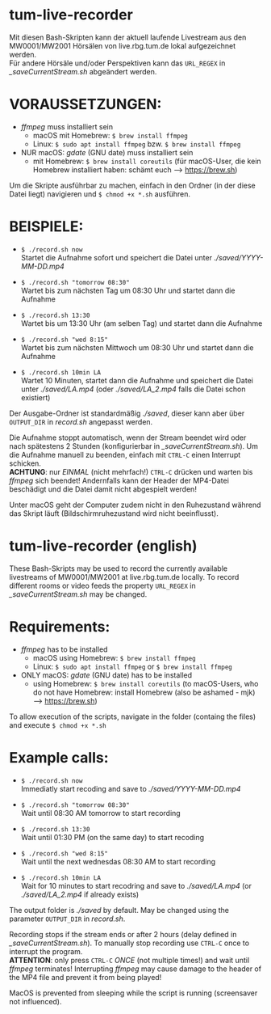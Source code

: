 # tum-live-recorder
Mit diesen Bash-Skripten kann der aktuell laufende Livestream aus den MW0001/MW2001 Hörsälen von live.rbg.tum.de lokal aufgezeichnet werden.    
Für andere Hörsäle und/oder Perspektiven kann das `URL_REGEX` in _\_saveCurrentStream.sh_ abgeändert werden.


# VORAUSSETZUNGEN:
- _ffmpeg_ muss installiert sein
  - macOS mit Homebrew:  `$ brew install ffmpeg`
  - Linux:               `$ sudo apt install ffmpeg` bzw. `$ brew install ffmpeg`
- NUR macOS: _gdate_ (GNU date) muss installiert sein
  - mit Homebrew:        `$ brew install coreutils`
(für macOS-User, die kein Homebrew installiert haben: schämt euch —> https://brew.sh)

Um die Skripte ausführbar zu machen, einfach in den Ordner (in der diese Datei liegt) navigieren und `$ chmod +x *.sh`
ausführen.


# BEISPIELE:
- `$ ./record.sh now`    
  Startet die Aufnahme sofort und speichert die Datei unter _./saved/YYYY-MM-DD.mp4_

- `$ ./record.sh "tomorrow 08:30"`    
  Wartet bis zum nächsten Tag um 08:30 Uhr und startet dann die Aufnahme

- `$ ./record.sh 13:30`    
  Wartet bis um 13:30 Uhr (am selben Tag) und startet dann die Aufnahme

- `$ ./record.sh "wed 8:15"`    
  Wartet bis zum nächsten Mittwoch um 08:30 Uhr und startet dann die Aufnahme

- `$ ./record.sh 10min LA`    
  Wartet 10 Minuten, startet dann die Aufnahme und speichert die Datei unter _./saved/LA.mp4_ (oder _./saved/LA_2.mp4_ falls die Datei schon existiert)


Der Ausgabe-Ordner ist standardmäßig _./saved_, dieser kann aber über `OUTPUT_DIR` in _record.sh_ angepasst werden.

Die Aufnahme stoppt automatisch, wenn der Stream beendet wird oder nach spätestens 2 Stunden (konfigurierbar in _\_saveCurrentStream.sh_).
Um die Aufnahme manuell zu beenden, einfach mit `CTRL-C` einen Interrupt schicken.   
**ACHTUNG**: nur _EINMAL_ (nicht mehrfach!) `CTRL-C` drücken und warten bis _ffmpeg_ sich beendet! Andernfalls kann der Header der MP4-Datei beschädigt und die Datei damit nicht abgespielt werden!

Unter macOS geht der Computer zudem nicht in den Ruhezustand während das Skript läuft (Bildschirmruhezustand wird nicht beeinflusst).



# tum-live-recorder (english)
These Bash-Skripts may be used to record the currently available livestreams of MW0001/MW2001 at live.rbg.tum.de locally.
To record different rooms or video feeds the property `URL_REGEX` in _\_saveCurrentStream.sh_ may be changed.


# Requirements:
- _ffmpeg_ has to be installed
  - macOS using Homebrew:  `$ brew install ffmpeg`
  - Linux:               `$ sudo apt install ffmpeg` or `$ brew install ffmpeg`
- ONLY macOS: _gdate_ (GNU date) has to be installed
  - using Homebrew:        `$ brew install coreutils`
(to macOS-Users, who do not have Homebrew: install Homebrew (also be ashamed - mjk) —> https://brew.sh)

To allow execution of the scripts, navigate in the folder (containg the files) and execute `$ chmod +x *.sh`


# Example calls:
- `$ ./record.sh now`    
  Immediatly start recoding and save to _./saved/YYYY-MM-DD.mp4_

- `$ ./record.sh "tomorrow 08:30"`    
  Wait until 08:30 AM tomorrow to start recording

- `$ ./record.sh 13:30`    
  Wait until 01:30 PM (on the same day) to start recoding

- `$ ./record.sh "wed 8:15"`    
  Wait until the next wednesdas 08:30 AM to start recording

- `$ ./record.sh 10min LA`    
  Wait for 10 minutes to start recodring and save to _./saved/LA.mp4_ (or _./saved/LA_2.mp4_ if already exists)


The output folder is _./saved_ by default. May be changed using the parameter `OUTPUT_DIR` in _record.sh_.

Recording stops if the stream ends or after 2 hours (delay defined in _\_saveCurrentStream.sh_).
To manually stop recording use `CTRL-C` once to interrupt the program.   
**ATTENTION**: only press `CTRL-C` _ONCE_ (not multiple times!) and wait until _ffmpeg_ terminates! Interrupting _ffmpeg_ may cause damage to the header of the MP4 file and prevent it from being played!

MacOS is prevented from sleeping while the script is running (screensaver not influenced).
